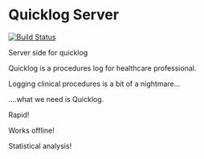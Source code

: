 # Quicklog Server
[![Build Status](https://travis-ci.org/quicklog/server.png?branch=master)](https://travis-ci.org/quicklog/server)

Server side for quicklog


Quicklog is a procedures log for healthcare professional.

Logging clinical procedures is a bit of a nightmare...

....what we need is Quicklog.

Rapid!

Works offline!

Statistical analysis!


